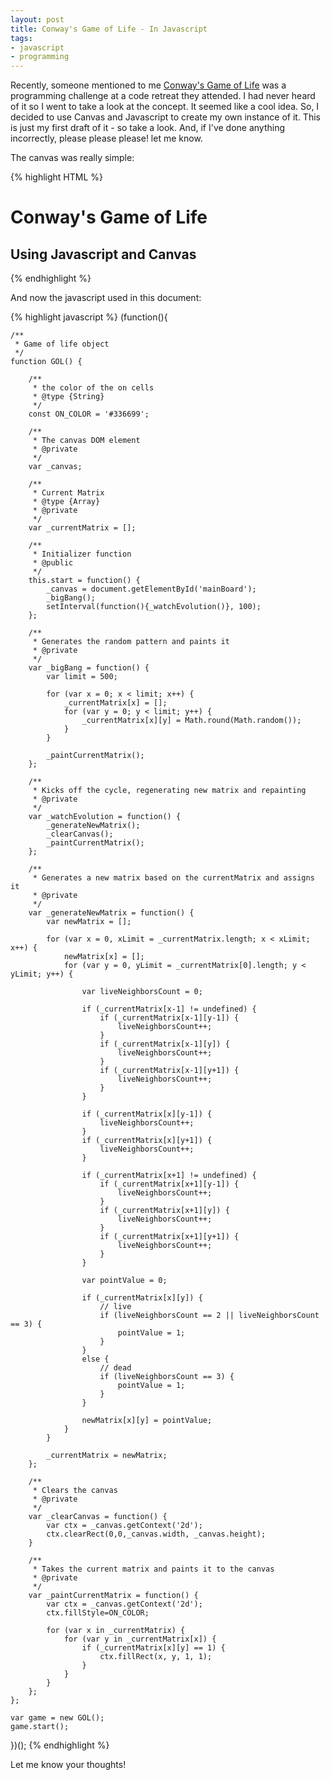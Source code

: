 ```yaml
---
layout: post
title: Conway's Game of Life - In Javascript
tags:
- javascript
- programming
---
```


Recently, someone mentioned to me [Conway's Game of Life](http://en.wikipedia.org/wiki/Conway's_Game_of_Life) was a programming challenge at a code retreat they attended.  I had never heard of it so I went to take a look at the concept.  It seemed like a cool idea.  So, I decided to use Canvas and Javascript to create my own instance of it.  This is just my first draft of it - so take a look.  And, if I've done anything incorrectly, please please please! let me know.

The canvas was really simple:

{% highlight HTML %}
<h1>Conway's Game of Life</h1>
<h2>Using Javascript and Canvas</h2>
<canvas width="500" id="mainBoard" height="500"></canvas>
{% endhighlight %}

And now the javascript used in this document:

    
{% highlight javascript %}
(function(){

    /**
     * Game of life object
     */
    function GOL() {

        /**
         * the color of the on cells
         * @type {String}
         */
        const ON_COLOR = '#336699';

        /**
         * The canvas DOM element
         * @private
         */
        var _canvas;

        /**
         * Current Matrix
         * @type {Array}
         * @private
         */
        var _currentMatrix = [];

        /**
         * Initializer function
         * @public
         */
        this.start = function() {
            _canvas = document.getElementById('mainBoard');
            _bigBang();
            setInterval(function(){_watchEvolution()}, 100);
        };

        /**
         * Generates the random pattern and paints it
         * @private
         */
        var _bigBang = function() {
            var limit = 500;

            for (var x = 0; x < limit; x++) {
                _currentMatrix[x] = [];
                for (var y = 0; y < limit; y++) {
                    _currentMatrix[x][y] = Math.round(Math.random());
                }
            }

            _paintCurrentMatrix();
        };

        /**
         * Kicks off the cycle, regenerating new matrix and repainting
         * @private
         */
        var _watchEvolution = function() {
            _generateNewMatrix();
            _clearCanvas();
            _paintCurrentMatrix();
        };

        /**
         * Generates a new matrix based on the currentMatrix and assigns it
         * @private
         */
        var _generateNewMatrix = function() {
            var newMatrix = [];

            for (var x = 0, xLimit = _currentMatrix.length; x < xLimit; x++) {
                newMatrix[x] = [];
                for (var y = 0, yLimit = _currentMatrix[0].length; y < yLimit; y++) {

                    var liveNeighborsCount = 0;

                    if (_currentMatrix[x-1] != undefined) {
                        if (_currentMatrix[x-1][y-1]) {
                            liveNeighborsCount++;
                        }
                        if (_currentMatrix[x-1][y]) {
                            liveNeighborsCount++;
                        }
                        if (_currentMatrix[x-1][y+1]) {
                            liveNeighborsCount++;
                        }
                    }

                    if (_currentMatrix[x][y-1]) {
                        liveNeighborsCount++;
                    }
                    if (_currentMatrix[x][y+1]) {
                        liveNeighborsCount++;
                    }

                    if (_currentMatrix[x+1] != undefined) {
                        if (_currentMatrix[x+1][y-1]) {
                            liveNeighborsCount++;
                        }
                        if (_currentMatrix[x+1][y]) {
                            liveNeighborsCount++;
                        }
                        if (_currentMatrix[x+1][y+1]) {
                            liveNeighborsCount++;
                        }
                    }

                    var pointValue = 0;

                    if (_currentMatrix[x][y]) {
                        // live
                        if (liveNeighborsCount == 2 || liveNeighborsCount == 3) {
                            pointValue = 1;
                        }
                    }
                    else {
                        // dead
                        if (liveNeighborsCount == 3) {
                            pointValue = 1;
                        }
                    }

                    newMatrix[x][y] = pointValue;
                }
            }

            _currentMatrix = newMatrix;
        };

        /**
         * Clears the canvas
         * @private
         */
        var _clearCanvas = function() {
            var ctx = _canvas.getContext('2d');
            ctx.clearRect(0,0,_canvas.width, _canvas.height);
        }

        /**
         * Takes the current matrix and paints it to the canvas
         * @private
         */
        var _paintCurrentMatrix = function() {
            var ctx = _canvas.getContext('2d');
            ctx.fillStyle=ON_COLOR;

            for (var x in _currentMatrix) {
                for (var y in _currentMatrix[x]) {
                    if (_currentMatrix[x][y] == 1) {
                        ctx.fillRect(x, y, 1, 1);
                    }
                }
            }
        };
    };

    var game = new GOL();
    game.start();
})();
{% endhighlight %}


Let me know your thoughts!
